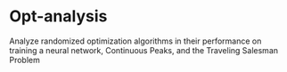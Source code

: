 # Opt-analysis
Analyze randomized optimization algorithms in their performance on training a neural network, Continuous Peaks, and the Traveling Salesman Problem
